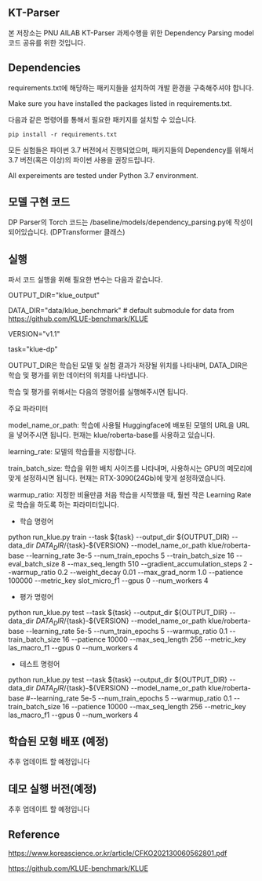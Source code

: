 ## KT-Parser

본 저장소는 PNU AILAB KT-Parser 과제수행을 위한 Dependency Parsing model 코드 공유를 위한 것입니다.

## Dependencies

requirements.txt에 해당하는 패키지들을 설치하여 개발 환경을 구축해주셔야 합니다.

Make sure you have installed the packages listed in requirements.txt.

다음과 같은 명령어를 통해서 필요한 패키지를 설치할 수 있습니다.

```
pip install -r requirements.txt
```

모든 실험들은 파이썬 3.7 버전에서 진행되었으며, 패키지들의 Dependency를 위해서 3.7 버전(혹은 이상)의 파이썬 사용을 권장드립니다.

All expereiments are tested under Python 3.7 environment.


## 모델 구현 코드

DP Parser의 Torch 코드는 /baseline/models/dependency_parsing.py에 작성이 되어있습니다. (DPTransformer 클래스)



## 실행

파서 코드 실행을 위해 필요한 변수는 다음과 같습니다.

OUTPUT_DIR="klue_output"

DATA_DIR="data/klue_benchmark"  # default submodule for data from https://github.com/KLUE-benchmark/KLUE

VERSION="v1.1"

task="klue-dp"

OUTPUT_DIR은 학습된 모델 및 실험 결과가 저장될 위치를 나타내며, DATA_DIR은 학습 및 평가를 위한 데이터의 위치를 나타냅니다.

학습 및 평가를 위해서는 다음의 명령어를 실행해주시면 됩니다.

주요 파라미터

model_name_or_path: 학습에 사용될 Huggingface에 배포된 모델의 URL을 URL을 넣어주시면 됩니다. 현재는 klue/roberta-base를 사용하고 있습니다.

learning_rate: 모델의 학습률을 지정합니다.

train_batch_size: 학습을 위한 배치 사이즈를 나타내며, 사용하시는 GPU의 메모리에 맞게 설정하시면 됩니다. 현재는 RTX-3090(24Gb)에 맞게 설정하였습니다.

warmup_ratio: 지정한 비율만큼 처음 학습을 시작했을 때, 훨씬 작은 Learning Rate로 학습을 하도록 하는 파라미터입니다.


- 학습 명령어

python run_klue.py train --task ${task} --output_dir ${OUTPUT_DIR} --data_dir ${DATA_DIR}/${task}-${VERSION}  --model_name_or_path klue/roberta-base --learning_rate 3e-5 --num_train_epochs 5 --train_batch_size 16 --eval_batch_size 8 --max_seq_length 510 --gradient_accumulation_steps 2 --warmup_ratio 0.2 --weight_decay 0.01 --max_grad_norm 1.0 --patience 100000 --metric_key slot_micro_f1 --gpus 0 --num_workers 4


- 평가 명령어

python run_klue.py test --task ${task} --output_dir ${OUTPUT_DIR} --data_dir ${DATA_DIR}/${task}-${VERSION}  --model_name_or_path klue/roberta-base --learning_rate 5e-5 --num_train_epochs 5 --warmup_ratio 0.1 --train_batch_size 16 --patience 10000 --max_seq_length 256 --metric_key las_macro_f1 --gpus 0 --num_workers 4



- 테스트 명령어

python run_klue.py test --task ${task} --output_dir ${OUTPUT_DIR} --data_dir ${DATA_DIR}/${task}-${VERSION}  --model_name_or_path klue/roberta-base #--learning_rate 5e-5 --num_train_epochs 5 --warmup_ratio 0.1 --train_batch_size 16 --patience 10000 --max_seq_length 256 --metric_key las_macro_f1 --gpus 0 --num_workers 4


## 학습된 모형 배포 (예정)

추후 업데이트 할 예정입니다


## 데모 실행 버전(예정)

추후 업데이트 할 예정입니다

## Reference

https://www.koreascience.or.kr/article/CFKO202130060562801.pdf

https://github.com/KLUE-benchmark/KLUE

